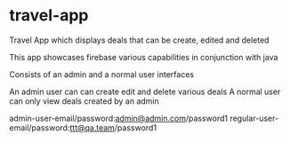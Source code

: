 # travel-app
Travel App which displays deals that can be create, edited and deleted

This app showcases firebase various capabilities in conjunction with java

Consists of an admin and a normal user interfaces

An admin user can can create edit and delete various deals
A normal user can only view deals created by an admin


admin-user-email/password:admin@admin.com/password1
regular-user-email/password:ttt@qa.team/password1


